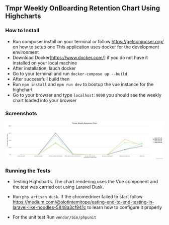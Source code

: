 ## Tmpr Weekly OnBoarding Retention Chart Using Highcharts

### How to Install
- Run composer install on your terminal or follow https://getcomposer.org/ on how to setup one 
This application uses docker for the development environment
- Download Docker[https://www.docker.com/] if you do not have it installed on your local machine
- After installation, lauch docker
- Go to your terminal and run
`docker-compose up --build`
- After successfull build then
- Run 
`npm install` and `npm run dev` to bootup the vue instance for the highchart
- Go to your browser and type `localhost:9000` you should see the weekly chart loaded into your browser

### Screenshots
![Alt text](https://github.com/andela-tolotin/temper-onboarding/blob/master/public/screenshots/OnBoarding%20Retention%20Chart.png?raw=true "OnBoarding Retention Chart")

### Running the Tests
- Testing Highcharts. The chart rendering uses the Vue component and the test was carried out using Laravel Dusk.
- Run `php artisan dusk`. If the chromedriver failed to start follow https://medium.com/@olotintemitope/eating-end-to-end-testing-in-laravel-like-noodles-5848a3cf941c to learn how to configure it properly

- For the unit test Run `vendor/bin/phpunit`

